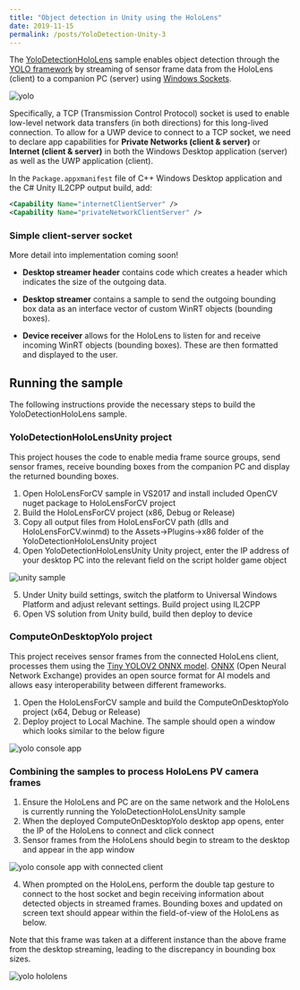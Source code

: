 ```yaml
---
title: "Object detection in Unity using the HoloLens"
date: 2019-11-15
permalink: /posts/YoloDetection-Unity-3
---
```


The [YoloDetectionHoloLens](https://github.com/doughtmw/YoloDetectionHoloLens-Unity) sample enables object detection through the [YOLO framework](https://pjreddie.com/darknet/yolo/) by streaming of sensor frame data from the HoloLens (client) to a companion PC (server) using [Windows Sockets](https://docs.microsoft.com/en-us/windows/uwp/networking/sockets).

![yolo](/images/Yolo-Detection-Example.jpg)

Specifically, a TCP (Transmission Control Protocol) socket is used to enable low-level network data transfers (in both directions) for this long-lived connection. To allow for a UWP device to connect to a TCP socket, we need to declare app capabilities for **Private Networks (client & server)** or **Internet (client & server)** in both the Windows Desktop application (server) as well as the UWP application (client).

In the `Package.appxmanifest` file of C++ Windows Desktop application and the C# Unity IL2CPP output build, add:
``` xml
<Capability Name="internetClientServer" />
<Capability Name="privateNetworkClientServer" />
```

### Simple client-server socket
More detail into implementation coming soon!

- **Desktop streamer header** contains code which creates a header which indicates the size of the outgoing data.  

- **Desktop streamer** contains a sample to send the outgoing bounding box data as an interface vector of custom WinRT objects (bounding boxes).

- **Device receiver** allows for the HoloLens to listen for and receive incoming WinRT objects (bounding boxes). These are then formatted and displayed to the user.

## Running the sample
The following instructions provide the necessary steps to build the YoloDetectionHoloLens sample.

### YoloDetectionHoloLensUnity project
This project houses the code to enable media frame source groups, send sensor frames, receive bounding boxes from the companion PC and display the returned bounding boxes.
1. Open HoloLensForCV sample in VS2017 and install included OpenCV nuget package to HoloLensForCV project
2. Build the HoloLensForCV project (x86, Debug or Release)
3. Copy all output files from HoloLensForCV path (dlls and HoloLensForCV.winmd) to the Assets->Plugins->x86 folder of the YoloDetectionHoloLensUnity project
4. Open YoloDetectionHoloLensUnity Unity project, enter the IP address of your desktop PC into the relevant field on the script holder game object

![unity sample](/images/unity-sample.PNG)

5. Under Unity build settings, switch the platform to Universal Windows Platform and adjust relevant settings. Build project using IL2CPP
6. Open VS solution from Unity build, build then deploy to device

### ComputeOnDesktopYolo project
This project receives sensor frames from the connected HoloLens client, processes them using the [Tiny YOLOV2 ONNX model](https://github.com/onnx/models/tree/master/vision/object_detection_segmentation/tiny_yolov2). [ONNX](https://onnx.ai/) (Open Neural Network Exchange) provides an open source format for AI models and allows easy interoperability between different frameworks.
1. Open the HoloLensForCV sample and build the ComputeOnDesktopYolo project (x64, Debug or Release)
2. Deploy project to Local Machine. The sample should open a window which looks similar to the below figure

![yolo console app](/images/yolo-console-app.PNG)

### Combining the samples to process HoloLens PV camera frames
1. Ensure the HoloLens and PC are on the same network and the HoloLens is currently running the YoloDetectionHoloLensUnity sample
2. When the deployed ComputeOnDesktopYolo desktop app opens, enter the IP of the HoloLens to connect and click connect
3. Sensor frames from the HoloLens should begin to stream to the desktop and appear in the app window

![yolo console app with connected client](/images/yolo-desktop.PNG)

4. When prompted on the HoloLens, perform the double tap gesture to connect to the host socket and begin receiving information about detected objects in streamed frames. Bounding boxes and updated on screen text should appear within the field-of-view of the HoloLens as below. 

Note that this frame was taken at a different instance than the above frame from the desktop streaming, leading to the discrepancy in bounding box sizes.

![yolo hololens](/images/Yolo-Detection-Example.jpg)
